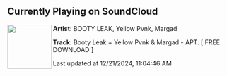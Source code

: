 ## Currently Playing on SoundCloud

[<img align="left" width="100" src="https://i1.sndcdn.com/artworks-FOtavuSUGbooL4lK-5nzcLQ-t500x500.jpg">](https://soundcloud.com/bo0tyleak/apt?in=saxurn/sets/juggin)

**Artist**: BOOTY LEAK, Yellow Pvnk, Margad 

**Track**: Booty Leak + Yellow Pvnk & Margad - APT. [ FREE DOWNLOAD ]

Last updated at 12/21/2024, 11:04:46 AM
